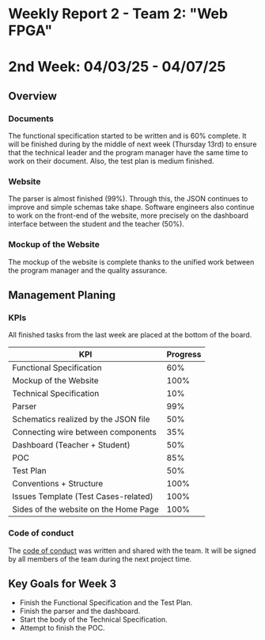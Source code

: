 # Weekly Report 2 - Team 2: "Web FPGA"

# 2nd Week: 04/03/25 - 04/07/25

## Overview

### Documents

The functional specification started to be written and is 60% complete. It will be finished during by the middle of next week (Thursday 13rd) to ensure that the technical leader and the program manager have the same time to work on their document. Also, the test plan is medium finished.

### Website

The parser is almost finished (99%). Through this, the JSON continues to improve and simple schemas take shape. Software engineers also continue to work on the front-end of the website, more precisely on the dashboard interface between the student and the teacher (50%).

### Mockup of the Website

The mockup of the website is complete thanks to the unified work between the program manager and the quality assurance.

## Management Planing

### KPIs

All finished tasks from the last week are placed at the bottom of the board.

| KPI                                     | Progress |
| --------------------------------------- | -------- |
| Functional Specification                | 60%      |
| Mockup of the Website                   | 100%     |
| Technical Specification                 | 10%      |
| Parser                                  | 99%      |
| Schematics realized by the JSON file    | 50%      |
| Connecting wire between components      | 35%      |
| Dashboard (Teacher + Student)           | 50%      |
| POC                                     | 85%      |
| Test Plan                               | 50%      |
| Conventions + Structure                 | 100%     |
| Issues Template (Test Cases-related)    | 100%     |
| Sides of the website on the Home Page   | 100%     |

### Code of conduct

The [code of conduct](../../../CODE_OF_CONDUCT.md) was written and shared with the team. It will be signed by all members of the team during the next project time.

## Key Goals for Week 3

- Finish the Functional Specification and the Test Plan.
- Finish the parser and the dashboard.
- Start the body of the Technical Specification.
- Attempt to finish the POC.